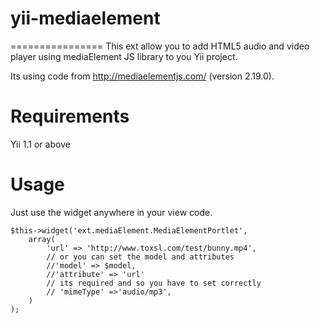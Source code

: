 # yii-mediaelement
================
This ext allow you to add HTML5 audio and video player using mediaElement JS library to you Yii project.

Its using code from http://mediaelementjs.com/ (version 2.19.0).

# Requirements

Yii 1.1 or above

# Usage

Just use the widget anywhere in your view code.

```
$this->widget('ext.mediaElement.MediaElementPortlet',
    array( 
        'url' => 'http://www.toxsl.com/test/bunny.mp4',
        // or you can set the model and attributes
        //'model' => $model,
        //'attribute' => 'url'
        // its required and so you have to set correctly
        // 'mimeType' =>'audio/mp3',
    )
);
```

